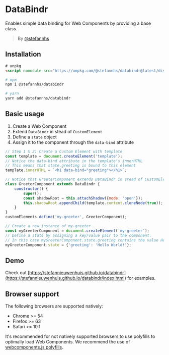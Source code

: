 # DataBindr
Enables simple data binding for Web Components by providing a base class. 

> By [@stefannhs](//twitter.com/stefannhs)

## Installation
```html
# unpkg
<script nomodule src="https://unpkg.com/@stefannhs/databindr@latest/dist/index.js"></script>
```

```bash
# npm
npm i @stefannhs/databindr
```

```bash
# yarn
yarn add @stefannhs/databindr
```

## Basic usage
1. Create a Web Component
2. Extend `DataBindr` in stead of `CustomElement`
3. Define a `state` object
4. Assign it to the component through the `data-bind` attribute

```js
// Step 1 & 2: Create a Custom Element with template
const template = document.createElement('template');
// Notice the data-bind attribute in the template's innerHTML 
// This means that state.greeting is bound to this element
template.innerHTML = `<h1 data-bind="greeting"></h1>`;

// Notice that GreeterComponent extends DataBindr in stead of CustomElement
class GreeterComponent extends DataBindr {
    constructor() {
        super();
        const shadowRoot = this.attachShadow({mode: 'open'});
        this.shadowRoot.appendChild(template.content.cloneNode(true));
    }
}
customElements.define('my-greeter', GreeterComponent);

// Create a new instance of my-greeter
const myGreeterComponent = document.createElement('my-greeter');
// Define a state by assigning a key/value pair to the component.
// In this case myGreeterComponent.state.greeting contains the value Hello World
myGreeterComponent.state = {'greeting': 'Hello World!'};
```

## Demo
Check out [https://stefannieuwenhuis.github.io/databindr](https://stefannieuwenhuis.github.io/databindr/index.html) for examples.

## Browser support
The following browsers are supported natively:
* Chrome >= 54
* Firefox >= 63
* Safari >= 10.1

It's recommended for not natively supported browsers to use polyfills to optimally load Web Components. We recommend the use of [webcomponents.js polyfills](https://github.com/webcomponents/polyfills/tree/master/packages/webcomponentsjs).
